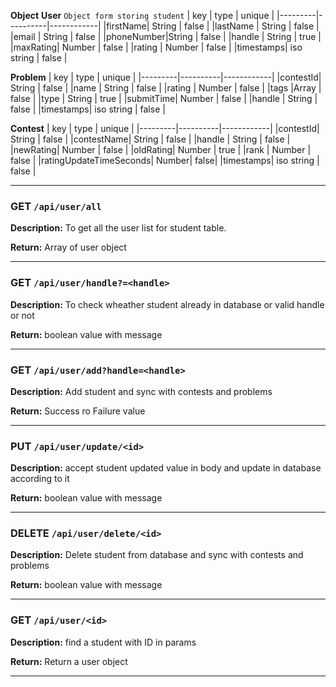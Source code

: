 **Object**
**User** `Object form storing student`
|  key    |   type   |   unique   |
|---------|----------|------------|
|firstName| String   | false      |
|lastName | String   | false      |
|email    | String   | false      |
|phoneNumber|String  | false      |
|handle   | String   | true       |
|maxRating| Number   | false      |
|rating   | Number   | false      |
|timestamps| iso string | false   |

**Problem**
|  key    |   type   |   unique   |
|---------|----------|------------|
|contestId| String   | false      |
|name     | String   | false      |
|rating   | Number   | false      |
|tags     |Array     | false      |
|type     | String   | true       |
|submitTime| Number  | false      |
|handle   | String   | false      |
|timestamps| iso string | false   |

**Contest**
|  key    |   type   |   unique   |
|---------|----------|------------|
|contestId| String   | false      |
|contestName| String | false      |
|handle   | String   | false      |
|newRating| Number   | false      |
|oldRating| Number   | true       |
|rank     | Number  | false       |
|ratingUpdateTimeSeconds| Number| false|
|timestamps| iso string | false   |

---

### GET `/api/user/all`

**Description:** To get all the user list for student table.

**Return:** Array of user object

---

### GET `/api/user/handle?=<handle>`

**Description:** To check wheather student already in database or valid handle or not

**Return:** boolean value with message

---

### GET `/api/user/add?handle=<handle>`

**Description:** Add student and sync with contests and problems

**Return:** Success ro Failure value

---

### PUT `/api/user/update/<id>`

**Description:** accept student updated value in body and update in database according to it

**Return:** boolean value with message

---

### DELETE `/api/user/delete/<id>`

**Description:** Delete student from database and sync with contests and problems

**Return:** boolean value with message

---

### GET `/api/user/<id>`

**Description:** find a student with ID in params

**Return:** Return a user object

---
